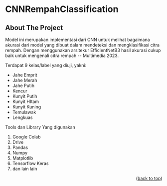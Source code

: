 # CNNRempahClassification
<!-- ABOUT THE PROJECT -->
## About The Project



 Model ini merupakan implementasi dari CNN untuk melihat bagaimana akurasi dari model yang dibuat dalam mendeteksi dan mengklasifikasi citra rempah. Dengan menggunakan arsitekur EfficientNetB3 hasil akurasi cukup baik untuk mengenali citra rempah -- Multimedia 2023.

Terdapat 9 kelas/label yang diuji, yakni:
* Jahe Emprit
* Jahe Merah
* Jahe Putih
* Kencur
* Kunyit Putih
* Kunyit HItam
* Kunyit Kuning
* Temulawak
* Lengkuas

Tools dan Library Yang digunakan
1. Google Colab
2. Drive
3. Pandas
4. Numpy
5. Matplotlib
6. Tensorflow Keras
7. dan lain lain

<p align="right">(<a href="#readme-top">back to top</a>)</p>
